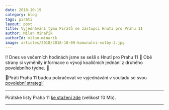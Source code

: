```yaml
---
date: 2018-10-19
category: blog
tags: piráti
layout: post
title: Vyjednávání týmu Pirátů se zástupci Hnutí pro Prahu 11
author: Milan Minařík
authorId: milan.minarik
image: articles/2018/2018-10-09-komunalni-volby-2.jpg
---
```


‼️ Dnes ve večerních hodinách jsme se sešli s Hnutí pro Prahu 11
📢 Obě strany si vyměnily informace o vývoji koaličních jednání z druhého povolebního týdne. 📢

🏴Piráti Praha 11 budou pokračovat ve vyjednávání v souladu se svou  <a href="/komunalni-volby-2018/povolebni-strategie/">povolební strategií</a>

---

Pirátské listy Praha 11 [ke stažení zde](/assets/pdf/2018-07-10-praha-11.pdf) (velikost 10 Mb).

- - -
